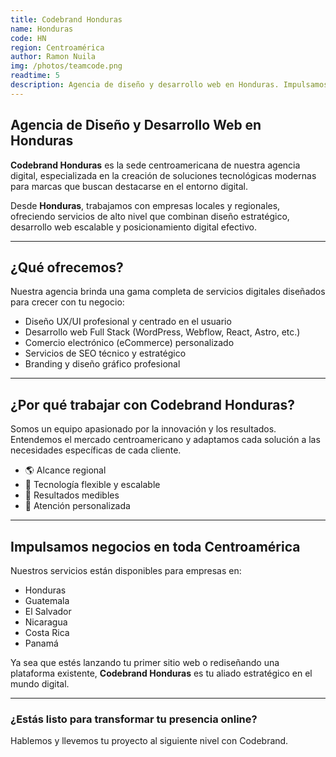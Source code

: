 ```yaml
---
title: Codebrand Honduras
name: Honduras
code: HN
region: Centroamérica
author: Ramon Nuila
img: /photos/teamcode.png
readtime: 5
description: Agencia de diseño y desarrollo web en Honduras. Impulsamos soluciones digitales personalizadas para empresas en toda Centroamérica que buscan calidad, escalabilidad y resultados.
---
```


## Agencia de Diseño y Desarrollo Web en Honduras

**Codebrand Honduras** es la sede centroamericana de nuestra agencia digital, especializada en la creación de soluciones tecnológicas modernas para marcas que buscan destacarse en el entorno digital.

Desde **Honduras**, trabajamos con empresas locales y regionales, ofreciendo servicios de alto nivel que combinan diseño estratégico, desarrollo web escalable y posicionamiento digital efectivo.

---

## ¿Qué ofrecemos?

Nuestra agencia brinda una gama completa de servicios digitales diseñados para crecer con tu negocio:

- Diseño UX/UI profesional y centrado en el usuario
- Desarrollo web Full Stack (WordPress, Webflow, React, Astro, etc.)
- Comercio electrónico (eCommerce) personalizado
- Servicios de SEO técnico y estratégico
- Branding y diseño gráfico profesional

---

## ¿Por qué trabajar con Codebrand Honduras?

Somos un equipo apasionado por la innovación y los resultados. Entendemos el mercado centroamericano y adaptamos cada solución a las necesidades específicas de cada cliente.

- 🌎 Alcance regional
- 🧩 Tecnología flexible y escalable
- 🎯 Resultados medibles
- 🤝 Atención personalizada

---

## Impulsamos negocios en toda Centroamérica

Nuestros servicios están disponibles para empresas en:

- Honduras
- Guatemala
- El Salvador
- Nicaragua
- Costa Rica
- Panamá

Ya sea que estés lanzando tu primer sitio web o rediseñando una plataforma existente, **Codebrand Honduras** es tu aliado estratégico en el mundo digital.

---

### ¿Estás listo para transformar tu presencia online?

Hablemos y llevemos tu proyecto al siguiente nivel con Codebrand.
